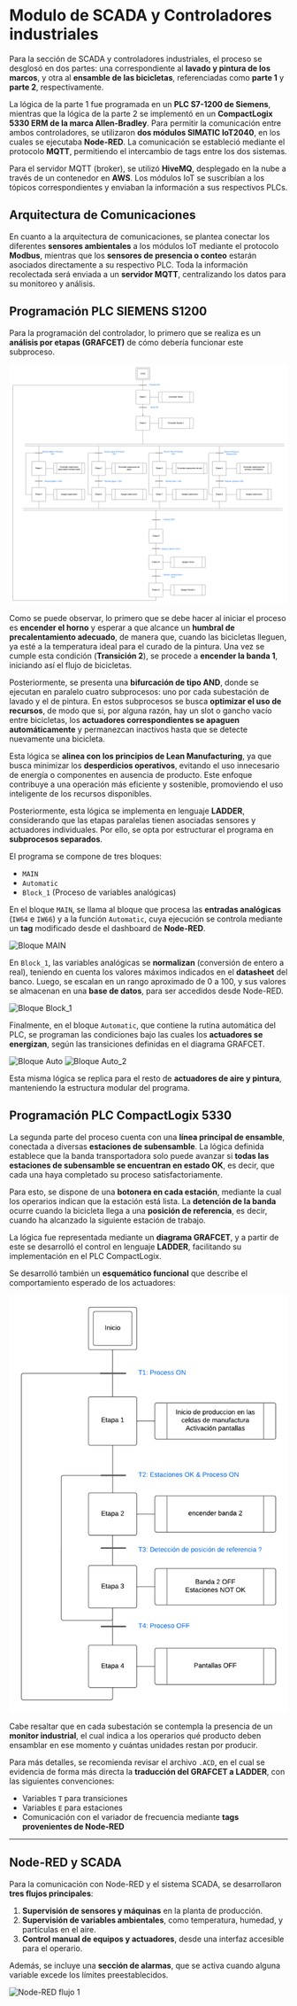 # Modulo de SCADA y Controladores industriales


Para la sección de SCADA y controladores industriales, el proceso se desglosó en dos partes: una correspondiente al **lavado y pintura de los marcos**, y otra al **ensamble de las bicicletas**, referenciadas como **parte 1** y **parte 2**, respectivamente.


La lógica de la parte 1 fue programada en un **PLC S7-1200 de Siemens**, mientras que la lógica de la parte 2 se implementó en un **CompactLogix 5330 ERM de la marca Allen-Bradley**. Para permitir la comunicación entre ambos controladores, se utilizaron **dos módulos SIMATIC IoT2040**, en los cuales se ejecutaba **Node-RED**. La comunicación se estableció mediante el protocolo **MQTT**, permitiendo el intercambio de tags entre los dos sistemas.

Para el servidor MQTT (broker), se utilizó **HiveMQ**, desplegado en la nube a través de un contenedor en **AWS**. Los módulos IoT se suscribían a los tópicos correspondientes y enviaban la información a sus respectivos PLCs.

## Arquitectura de Comunicaciones

En cuanto a la arquitectura de comunicaciones, se plantea conectar los diferentes **sensores ambientales** a los módulos IoT mediante el protocolo **Modbus**, mientras que los **sensores de presencia o conteo** estarán asociados directamente a su respectivo PLC. Toda la información recolectada será enviada a un **servidor MQTT**, centralizando los datos para su monitoreo y análisis.



## Programación PLC SIEMENS S1200

Para la programación del controlador, lo primero que se realiza es un **análisis por etapas (GRAFCET)** de cómo debería funcionar este subproceso.

![Grafcet parte 1](images/Parte_1_Grafcet.png)

Como se puede observar, lo primero que se debe hacer al iniciar el proceso es **encender el horno** y esperar a que alcance un **humbral de precalentamiento adecuado**, de manera que, cuando las bicicletas lleguen, ya esté a la temperatura ideal para el curado de la pintura. Una vez se cumple esta condición (**Transición 2**), se procede a **encender la banda 1**, iniciando así el flujo de bicicletas.

Posteriormente, se presenta una **bifurcación de tipo AND**, donde se ejecutan en paralelo cuatro subprocesos: uno por cada subestación de lavado y el de pintura. En estos subprocesos se busca **optimizar el uso de recursos**, de modo que si, por alguna razón, hay un slot o gancho vacío entre bicicletas, los **actuadores correspondientes se apaguen automáticamente** y permanezcan inactivos hasta que se detecte nuevamente una bicicleta.

Esta lógica se **alinea con los principios de Lean Manufacturing**, ya que busca minimizar los **desperdicios operativos**, evitando el uso innecesario de energía o componentes en ausencia de producto. Este enfoque contribuye a una operación más eficiente y sostenible, promoviendo el uso inteligente de los recursos disponibles.

Posteriormente, esta lógica se implementa en lenguaje **LADDER**, considerando que las etapas paralelas tienen asociadas sensores y actuadores individuales. Por ello, se opta por estructurar el programa en **subprocesos separados**.

El programa se compone de tres bloques:

- `MAIN`
- `Automatic`
- `Block_1` (Proceso de variables analógicas)

En el bloque `MAIN`, se llama al bloque que procesa las **entradas analógicas** (`IW64` e `IW66`) y a la función `Automatic`, cuya ejecución se controla mediante un **tag** modificado desde el dashboard de **Node-RED**.

![Bloque MAIN]()

En `Block_1`, las variables analógicas se **normalizan** (conversión de entero a real), teniendo en cuenta los valores máximos indicados en el **datasheet** del banco. Luego, se escalan en un rango aproximado de 0 a 100, y sus valores se almacenan en una **base de datos**, para ser accedidos desde Node-RED.

![Bloque Block_1]()

Finalmente, en el bloque `Automatic`, que contiene la rutina automática del PLC, se programan las condiciones bajo las cuales los **actuadores se energizan**, según las transiciones definidas en el diagrama GRAFCET.

![Bloque Auto]()
![Bloque Auto_2]()

Esta misma lógica se replica para el resto de **actuadores de aire y pintura**, manteniendo la estructura modular del programa.


## Programación PLC CompactLogix 5330

La segunda parte del proceso cuenta con una **línea principal de ensamble**, conectada a diversas **estaciones de subensamble**. La lógica definida establece que la banda transportadora solo puede avanzar si **todas las estaciones de subensamble se encuentran en estado OK**, es decir, que cada una haya completado su proceso satisfactoriamente.

Para esto, se dispone de una **botonera en cada estación**, mediante la cual los operarios indican que la estación está lista. La **detención de la banda** ocurre cuando la bicicleta llega a una **posición de referencia**, es decir, cuando ha alcanzado la siguiente estación de trabajo.

La lógica fue representada mediante un **diagrama GRAFCET**, y a partir de este se desarrolló el control en lenguaje **LADDER**, facilitando su implementación en el PLC CompactLogix.

Se desarrolló también un **esquemático funcional** que describe el comportamiento esperado de los actuadores:

![Grafcet parte 1](images/Parte_2_Grafcet.png)

Cabe resaltar que en cada subestación se contempla la presencia de un **monitor industrial**, el cual indica a los operarios qué producto deben ensamblar en ese momento y cuántas unidades restan por producir.

Para más detalles, se recomienda revisar el archivo `.ACD`, en el cual se evidencia de forma más directa la **traducción del GRAFCET a LADDER**, con las siguientes convenciones:
- Variables `T` para transiciones
- Variables `E` para estaciones
- Comunicación con el variador de frecuencia mediante **tags provenientes de Node-RED**

---

## Node-RED y SCADA

Para la comunicación con Node-RED y el sistema SCADA, se desarrollaron **tres flujos principales**:

1. **Supervisión de sensores y máquinas** en la planta de producción.
2. **Supervisión de variables ambientales**, como temperatura, humedad, y partículas en el aire.
3. **Control manual de equipos y actuadores**, desde una interfaz accesible para el operario.

Además, se incluye una **sección de alarmas**, que se activa cuando alguna variable excede los límites preestablecidos.

![Node-RED flujo 1](images/node_red_flujo_1.png)


